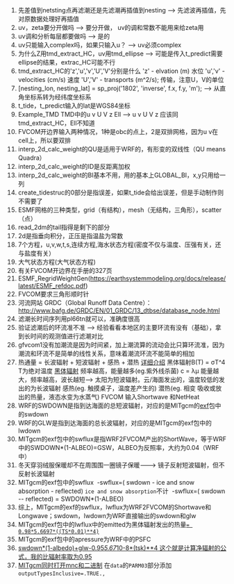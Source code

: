 
1. 先差值到netsting点再滤潮还是先滤潮再插值到nesting --> 先滤波再插值，先对原数据处理好再插值
2. uv，zeta要分开做吗 --> 要分开做， uv的调和常数不能用来给zeta用
3. uv调和分析每层都要做吗 --> 是的
4. uv只能输入complex吗，如果只输入u？ --> uv必须complex
5. 为什么Z用tmd_extract_HC，uv用tmd_ellipse     --> 可能是传入t_predict需要ellipse的结果，extrac_HC可能不行
6. tmd_extract_HC的'z','u','v','U','V'分别是什么
          'z' - elvation (m) 水位
          'u','v' - velocities (cm/s) 速度
          'U','V' - transports (m^2/s); 传输，注意U，V的单位
7. [nesting_lon, nesting_lat] = sp_proj('1802', 'inverse', f.x, f.y, 'm');    --> 从直角坐标系转为经纬度坐标系
8. t_tide，t_predict输入的lat是WGS84坐标
9. Example_TMD TMD中的u v U V z Ell --> u v U V z 应该同tmd_extract_HC，Ell不知道
10. FVCOM开边界输入两种情况，1种是obc的点上，2是双排网格，因为u v在cell上，所以要双排
11. interp_2d_calc_weight的QU是适用于WRF的，有形变的双线性（QU means Quadra）
12. interp_2d_calc_weight的ID是反距离加权
13. interp_2d_calc_weight的BI基本不用，用的基本上GLOBAL_BI，x,y只用给一列
14. create_tidestruc的0部分是指误差，如果t_tide会给出误差，但是手动制作则不需要了
15. ESMF网格的三种类型，grid（有结构），mesh（无结构，三角形），scatter（点）
16. read_2dm的tail指得是剩下的部分
17. 2d是指垂向积分，正压是指温盐为常数
18. 7个方程，u,v,w,t,s,连续方程,海水状态方程(密度不仅与温度、压强有关，还与盐度有关）
19. 大气状态方程(大气状态方程)
20. 有关FVCOM开边界在手册的327页
21. ESMF_RegridWeightGen(https://earthsystemmodeling.org/docs/release/latest/ESMF_refdoc.pdf)
22. FVCOM要求三角形顺时针
23. 河流网站 GRDC（Global Runoff Data Centre）：http://www.bafg.de/GRDC/EN/01_GRDC/13_dtbse/database_node.html
24. 滤潮长时间序列用pl66tn就可以，准确度很高
25. 验证滤潮后的环流准不准 --> 经验看看本地区的主要环流有没有（基础），拿到长时间的观测值进行滤潮对比
26. gfvcom1没有加潮流是因为时间紧，加上潮流算的流动会比只算环流准，因为潮流和环流不是简单的线性关系，意味着潮流环流不能简单的相加
27. 热通量 = 长波辐射 + 短波辐射 + 感热 + 潜热 <a href='https://ningchenhui.github.io/Earth-Science/Ocean/Physical-Oceanography-Coarse/ocean1120/'> 详细介绍</a>
             黑体辐射B(T) = σT^4 T为绝对温度 <a href="https://baike.baidu.com/item/%E9%BB%91%E4%BD%93%E8%BE%90%E5%B0%84/516583"> 黑体辐射</a> 
             频率越高，能量越多(eg.紫外线杀菌)
             c = λμ 能量越大，频率越高，波长越短--> 太阳为短波辐射。云/海面发出的，温度较低的发出的为长波辐射
             感热(eg. 触摸桌子，温度差产生的)
             潜热(eg. 相变 吸收或放出的热量，液态水变为水蒸气)
             FVCOM 输入Shortwave 和NetHeat
28. WRF的SWDOWN是指到达海面的总短波辐射，对应的是MITgcm的[exf](https://mitgcm.readthedocs.io/en/latest/phys_pkgs/exf.html)包中的swdown
29. WRF的GLW是指到达海面的总长波辐射，对应的是MITgcm的exf包中的lwdown
30. MITgcm的exf包中的swflux是指WRF2FVCOM产出的ShortWave，等于WRF中的SWDOWN*(1-ALBEO)=GSW，ALBEO为反照率，大约为0.04（WRF中）
31. 冬天穿羽绒服保暖却不在周围围一圈镜子保暖---> 镜子反射短波辐射，但不反射长波辐射
32. MITgcm的exf包中的swflux
          ​	-swflux=( swdown - ice and snow absorption - reflected) `ice and snow absorption`不计
          ​	-swflux=( swdown -- reflected) = SWDOWN*(1-ALBEO) 
33. 综上，MITgcm的exf的swflux，lwflux为WRF2FVCOM的Shortwave和Longwave；swdown，lwdown为WRF直接输出的swdown和glw
34. MITgcm的exf包中的lwflux中的emitted为黑体辐射发出的热量[`= 0.98*5.6697*((TS*0.01)**4)`](https://github.com/SiqiLiOcean/WRF2FVCOM/blob/main/module_coare.f90)
35. MITgcm的exf包中的apressure为WRF中的PSFC
36. [swdown*(1-albedo)+glw-0.95*5.67*10-8*(tsk)**4      这个就是计算净辐射的公式，我的比辐射率取为0.95](https://bbs.06climate.com/forum.php?mod=viewthread&tid=18079)
37. [MITgcm同时打开mnc和二进制](https://mitgcm.readthedocs.io/en/latest/getting_started/getting_started.html#input-output-files) 在`data`的`PARM03`部分添加`outputTypesInclusive=.TRUE.,`

          
